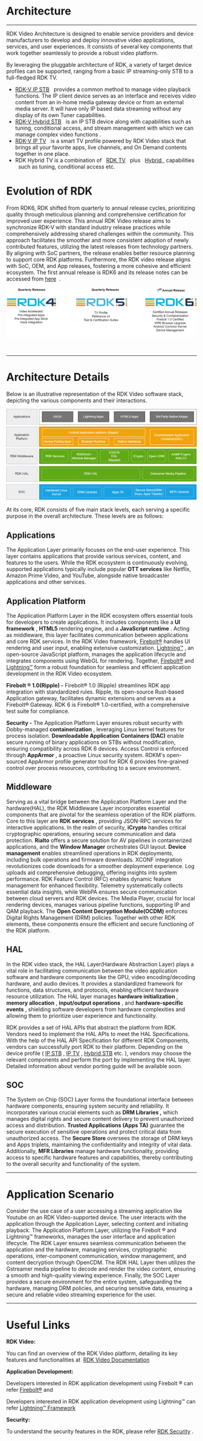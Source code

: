 # Architecture

------------------------------------------------------------------------

RDK Video Architecture is designed to enable service providers and device manufacturers to develop and deploy innovative video applications, services, and user experiences. It consists of several key components that work together seamlessly to provide a robust video platform.

By leveraging the pluggable architecture of RDK, a variety of target device profiles can be supported, ranging from a basic IP streaming-only STB to a full-fledged RDK TV. 

-   [RDK-V IP STB](https://wiki.rdkcentral.com/display/RDK/RDKV+IP)
     
    provides a common method to manage video playback functions. The IP client device serves as an interface and receives video content from an in-home media gateway device or from an external media server. It will have only IP based data streaming without any display of its own Tuner capabilities.
-   [RDK-V Hybrid STB](https://wiki.rdkcentral.com/display/RDK/RDKV+Hybrid)
     
    is an IP STB device along with capabilities such as tuning, conditional access, and stream management with which we can manage complex video functions .
-   [RDK-V IP TV](https://wiki.rdkcentral.com/display/RDK/RDK+TV)
     
    is a smart TV profile powered by RDK Video stack that brings all your favorite apps, live channels, and On Demand contents together in one place.
-   RDK Hybrid TV is a combination of
     
    [RDK TV](https://wiki.rdkcentral.com/display/RDK/RDK+TV)
     
    plus
     
    [Hybrid
     ](https://wiki.rdkcentral.com/display/RDK/RDKV+Hybrid)
    capabilities
     
    such as tuning, conditional access etc.

# Evolution of RDK

From RDK6, RDK shifted from quarterly to annual release cycles, prioritizing quality through meticulous planning and comprehensive certification for improved user experience. This annual RDK Video release aims to synchronize RDK-V with standard industry release practices while comprehensively addressing shared challenges within the community. This approach facilitates the smoother and more consistent adoption of newly contributed features, utilizing the latest releases from technology partners. By aligning with SoC partners, the release enables better resource planning to support core RDK platforms. Furthermore, the RDK video release aligns with SoC, OEM, and App releases, fostering a more cohesive and efficient ecosystem. The first annual release is RDK6 and its release notes can be accessed from
[here](https://wiki.rdkcentral.com/display/RDK/RDK6+Release+Notes)
 .

![videoreleases](./architecture-images/videoreleases.png)

 

------------------------------------------------------------------------

# Architecture Details

Below is an illustrative representation of the RDK Video software stack, depicting the various components and their interactions.

![videoarchitecture](./architecture-images/videoarchitecture.png)

At its core, RDK consists of five main stack levels, each serving a specific purpose in the overall architecture. These levels are as follows:

## Applications

The Application Layer primarily focuses on the end-user experience. This layer contains applications that provide various services, content, and features to the users. While the RDK ecosystem is continuously evolving, supported applications typically include popular
**OTT services**
like Netflix, Amazon Prime Video, and YouTube, alongside native broadcaster applications and other services.

## Application Platform

The Application Platform Layer in the RDK ecosystem offers essential tools for developers to create applications. It includes components like a
**UI framework**
,
**HTML5**
rendering engine, and a
**JavaScript runtime**
. Acting as middleware, this layer facilitates communication between applications and core RDK services. In the RDK Video framework,
[Firebolt®](https://rdkcentral.github.io/firebolt/apis/latest/)
handles UI rendering and user input, enabling extensive customization.
[Lightning™](https://lightningjs.io/docs/#/what-is-lightning/index)
, an open-source JavaScript platform, manages the application lifecycle and integrates components using WebGL for rendering. Together,
[Firebolt®](https://rdkcentral.github.io/firebolt/apis/latest/)
and
[Lightning™](https://lightningjs.io/docs/#/what-is-lightning/index)
form a robust foundation for seamless and efficient application development in the RDK Video ecosystem.

**Firebolt
®
1.0(Ripple) -**
Firebolt® 1.0 (Ripple) streamlines RDK app integration with standardized rules. Ripple, its open-source Rust-based Application gateway, facilitates dynamic extensions and serves as a Firebolt® Gateway. RDK 6 is Firebolt® 1.0-certified, with a comprehensive test suite for compliance.

**Security -**
The Application Platform Layer ensures robust security with Dobby-managed
**containerization**
, leveraging Linux kernel features for process isolation.
**Downloadable Application Containers (DAC)**
enable secure running of binary applications on STBs without modification, ensuring compatibility across RDK 6 devices. Access Control is enforced through
**AppArmor**
, a proactive Linux security system. RDKM's open-sourced AppArmor profile generator tool for RDK 6 provides fine-grained control over process resources, contributing to a secure environment.

## Middleware

Serving as a vital bridge between the Application Platform Layer and the hardware(HAL), the RDK Middleware Layer incorporates essential components that are pivotal for the seamless operation of the RDK platform.
Core to this layer are
**RDK services**
, providing JSON-RPC services for interactive applications.
In the realm of security,
**iCrypto**
handles critical cryptographic operations, ensuring secure communication and data protection.
**Rialto**
offers a secure solution for AV pipelines in containerized applications, and the
**Window Manager**
orchestrates GUI layout.
**Device management**
enables streamlined operations in RDK deployments, including bulk operations and firmware downloads. XCONF integration revolutionizes code downloads for a smoother deployment experience. Log uploads aid comprehensive debugging, offering insights into system performance. RDK Feature Control (RFC) enables dynamic feature management for enhanced flexibility. Telemetry systematically collects essential data insights, while WebPA ensures secure communication between cloud servers and RDK devices. The Media Player, crucial for local rendering devices, manages various pipeline functions, supporting IP and QAM playback. The
**Open Content Decryption Module(OCDM)**
enforces Digital Rights Management (DRM) policies. Together with other RDK elements, these components ensure the efficient and secure functioning of the RDK platform.

## HAL

In the RDK video stack, the HAL Layer(Hardware Abstraction Layer) plays a vital role in facilitating communication between the video application software and hardware components like the GPU, video encoding/decoding hardware, and audio devices. It provides a standardized framework for functions, data structures, and protocols, enabling efficient hardware resource utilization. The HAL layer manages
**hardware initialization**
,
**memory allocation**
,
**input/output operations**
, and
**hardware-specific events**
, shielding software developers from hardware complexities and allowing them to prioritize user experience and functionality.

RDK provides a set of HAL APIs that abstract the platform from RDK. Vendors need to implement the HAL APIs to meet the HAL Specifications. With the help of the HAL API Specification for different RDK Components, vendors can successfully port RDK to their platform. Depending on the device profile
(
[IP STB](https://wiki.rdkcentral.com/display/RDK/RDKV+IP)
,
[IP TV](https://wiki.rdkcentral.com/display/RDK/RDK+TV)
,
[Hybrid STB](https://wiki.rdkcentral.com/display/RDK/RDKV+Hybrid)
etc. ), vendors may choose the relevant components and perform the port by implementing the HAL layer. Detailed information about vendor porting guide will be available soon.

## SOC

The System on Chip (SOC) Layer forms the foundational interface between hardware components, ensuring system security and reliability. It incorporates various crucial elements such as
**DRM Libraries ,**
which
manages digital rights and secure content delivery to prevent unauthorized access and distribution.
**Trusted Applications (Apps TA)**
guarantee the secure execution of sensitive operations and protect critical data from unauthorized access. The
**Secure Store**
oversees the storage of DRM keys and Apps triplets, maintaining the confidentiality and integrity of vital data. Additionally,
**MFR Libraries**
manage hardware functionality, providing access to specific hardware features and capabilities, thereby contributing to the overall security and functionality of the system.

------------------------------------------------------------------------

# Application Scenario

Consider the use case of a user accessing a streaming application like Youtube on an RDK Video-supported device. The user interacts with the application through the Application Layer, selecting content and initiating playback. The Application Platform Layer, utilizing the Firebolt
®
and Lightning™ frameworks, manages the user interface and application lifecycle.
The RDK Layer ensures seamless communication between the application and the hardware, managing services, cryptographic operations, inter-component communication, window management, and content decryption through OpenCDM.
The RDK HAL Layer then utilizes the Gstreamer media pipeline to decode and render the video content, ensuring a smooth and high-quality viewing experience.
Finally, the SOC Layer provides a secure environment for the entire system, safeguarding the hardware, managing DRM policies, and securing sensitive data, ensuring a secure and reliable video streaming experience for the user.

------------------------------------------------------------------------

# Useful Links

**RDK Video:**

You can find an overview of the RDK Video platform, detailing its key features and functionalities at 
[RDK Video Documentation](https://wiki.rdkcentral.com/display/RDK/RDK+Video+Documentation)

**Application Development:**

Developers interested in RDK application development using Firebolt
®
can refer
[Firebolt®](https://rdkcentral.github.io/firebolt/apis/latest/)
and

Developers interested in RDK application development using Lightning™ can refer
[Lightning™ Framework](https://lightningjs.io/docs/#/what-is-lightning/index)

**Security:**

To understand the
security features in the RDK, please refer
[RDK Security](https://wiki.rdkcentral.com/display/RDK/RDK-Security)
.
